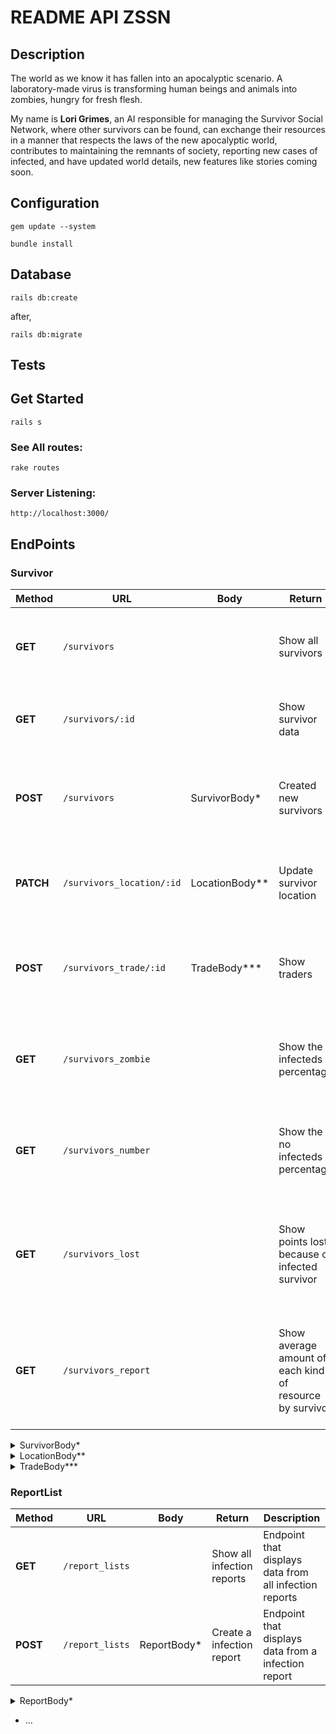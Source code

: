 # README API ZSSN

## Description

The world as we know it has fallen into an apocalyptic scenario. A laboratory-made virus is transforming human beings and animals into zombies, hungry for fresh flesh.

My name is **Lori Grimes**, an AI responsible for managing the Survivor Social Network, where other survivors can be found, can exchange their resources in a manner that respects the laws of the new apocalyptic world, contributes to maintaining the remnants of society, reporting new cases of infected, and have updated world details, new features like stories coming soon.

## Configuration

`gem update --system`

`bundle install`

## Database

`rails db:create`

after,

`rails db:migrate`

## Tests

## Get Started

`rails s`

### See All routes:

`rake routes`

### Server Listening:

`http://localhost:3000/`

## EndPoints

### Survivor

| Method  | URL         | Body  | Return             | Description                                    |
| ------- | ----------- | ----  | ------------------ | ---------------------------------------------- |
| **GET** | `/survivors` |              | Show all survivors | Endpoint that displays data from all survivors |
| **GET** | `/survivors/:id` |           | Show survivor data | Endpoint that displays data from a survivor    |
| **POST** | `/survivors` | SurvivorBody* | Created new survivors | Endpoint that displays data from the new added survivor |
| **PATCH** | `/survivors_location/:id` |  LocationBody** | Update survivor location | Endpoint that displays data from updated survivor    |
| **POST** | `/survivors_trade/:id` |   TradeBody***           | Show traders | Endpoint that displays data from survivors that make the trade |
| **GET** | `/survivors_zombie` |           | Show the infecteds percentage | Endpoint that displays data from a percentage of infected survivors     |
| **GET** | `/survivors_number` |              | Show the no infecteds percentage | Endpoint that displays from a percentage of infected survivors |
| **GET** | `/survivors_lost` |           | Show points lost because of infected survivor | Endpoint that displays data from resources points lost because of infected survivor    |
| **GET** | `/survivors_report` |           | Show average amount of each kind of resource by survivor | Endpoint that displays data from average amount of each kind of resource by survivor    |


<dt></summary>
<details>
<summary>SurvivorBody*</summary>

```
    {
    "survivor": {
        "name": "Ana NotabitZombie",
        "age": 20,
        "gender": "female",
        "latitude": 28.9,
        "longitude": -13.87,
        "water_amount": 1,
		"ammunition_amount": 1,
		"medication_amount": 1,
		"food_amount": 1
    }
}
```
</details></dt>

<dt></summary>
<details>
<summary>LocationBody**</summary>

```
    {
    "survivor": {
        "latitude": -12.9,
        "longitude": -12.87
    }
}
}
```
</details></dt>

<dt></summary>
<details>
<summary>TradeBody***</summary>

```
    {
    "trade": {
        "survivor_id": 1,
        "my_items": {
        	"food": 1,
        	"ammunition": 0,
        	"water": 0,
        	"medication": 0
        },
	    "friend_items": {
	    	"food": 0,
        	"ammunition": 1,
        	"water": 0,
        	"medication": 1
        }
    }
}
}
```
</details></dt>

### ReportList

| Method  | URL         | Body  | Return             | Description                                    |
| ------- | ----------- | ----  | ------------------ | ---------------------------------------------- |
| **GET** | `/report_lists` |             | Show all infection reports | Endpoint that displays data from all infection reports |
| **POST** | `/report_lists` |  ReportBody*  | Create a infection report | Endpoint that displays data from a infection report    |

<dt></summary>
<details>
<summary>ReportBody*</summary>

```
    {
    "report_list": {
        "reportedId": 1,
        "reporterId": 3
    }
}

```
</details></dt>

* ...

